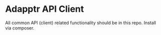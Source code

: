 # Adapptr API Client

All common API (client) related functionality should be in this repo. Install via composer.
